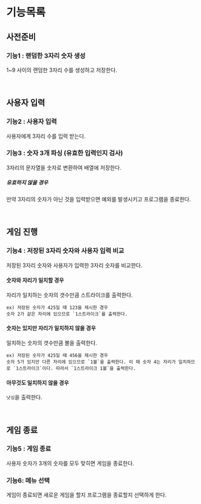 # 기능목록

## 사전준비

### 기능1 : 랜덤한 3자리 숫자 생성

1~9 사이의 랜덤한 3자리 수를 생성하고 저장한다.

<br/>

## 사용자 입력

### 기능2 : 사용자 입력

사용자에게 3자리 수를 입력 받는다.

### 기능3 : 숫자 3개 파싱 (유효한 입력인지 검사)

3자리의 문자열을 숫자로 변환하여 배열에 저장한다.

##### 유효하지 않을 경우

만약 3자리의 숫자가 아닌 것을 입력받으면 예외를 발생시키고 프로그램을 종료한다.

<br/>

## 게임 진행

### 기능4 : 저장된 3자리 숫자와 사용자 입력 비교

저장된 3자리 숫자와 사용자가 입력한 3자리 숫자를 비교한다.

#### 숫자와 자리가 일치할 경우

자리가 일치하는 숫자의 갯수만큼 스트라이크를 출력한다.

```
ex) 저장된 숫자가 425일 때 123을 제시한 경우
숫자 2가 같은 자리에 있으므로 `1스트라이크`를 출력한다.
```

#### 숫자는 있지만 자리가 일치하지 않을 경우

일치하는 숫자의 갯수만큼 볼을 출력한다.

```
ex) 저장된 숫자가 425일 때 456을 제시한 경우
숫자 5가 있지만 다른 자리에 있으므로 `1볼`을 출력한다. 이 때 숫자 4는 자리가 일치하므로 `1스트라이크`이다. 따라서 `1스트라이크 1볼`을 출력한다.
```

#### 아무것도 일치하지 않을 경우

`낫싱`을 출력한다.

<br/>

## 게임 종료

### 기능5 : 게임 종료

사용자 숫자가 3개의 숫자를 모두 맞히면 게임을 종료한다.

### 기능6: 메뉴 선택

게임이 종료되면 새로운 게임을 할지 프로그램을 종료할지 선택하게 한다.
